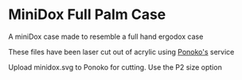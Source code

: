 MiniDox Full Palm Case
======================

A miniDox case made to resemble a full hand ergodox case

These files have been laser cut out of acrylic using [Ponoko's](https://www.ponoko.com/) service

Upload minidox.svg to Ponoko for cutting. Use the P2 size option
